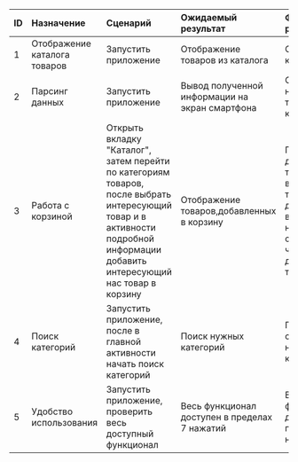 ID | Назначение | Сценарий | Ожидаемый результат | Фактический результат | Оценка
|:---|:---|:---|:---|:---|:---|
1 | Отображение каталога товаров | Запустить приложение | Отображение товаров из каталога | Отображение каталога | Тест не пройден
2 | Парсинг данных | Запустить приложение | Вывод полученной информации на экран смартфона | Отображение наименований товаров из каталога | Тест пройден
3 | Работа с корзиной | Открыть вкладку "Каталог", затем перейти по категориям товаров, после выбрать интересующий товар и в активности подробной информации добавить интересующий нас товар в корзину | Отображение товаров,добавленных в корзину| При добавлении товаров выбранные товары добавляются в корзину, но не отображается число добавленных товаров | Тест  не пройден
4 | Поиск категорий | Запустить приложение, после в главной активности начать поиск категорий | Поиск нужных категорий | Поиск отображает нужные категории | Тест пройден
5 | Удобство использования | Запустить приложение, проверить весь доступный функционал| Весь функционал доступен в пределах 7 нажатий | Весь функционал доступен в пределах 7 нажатий | Тест пройден
